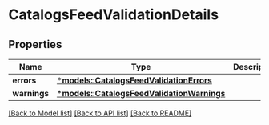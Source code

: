 # CatalogsFeedValidationDetails

## Properties
Name | Type | Description | Notes
------------ | ------------- | ------------- | -------------
**errors** | [***models::CatalogsFeedValidationErrors**](CatalogsFeedValidationErrors.md) |  | 
**warnings** | [***models::CatalogsFeedValidationWarnings**](CatalogsFeedValidationWarnings.md) |  | 

[[Back to Model list]](../README.md#documentation-for-models) [[Back to API list]](../README.md#documentation-for-api-endpoints) [[Back to README]](../README.md)


